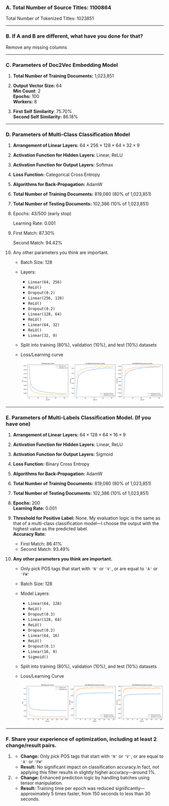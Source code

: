 ### A. Total Number of Source Titles: 1100864
    
  Total Number of Tokenized Titles: 1023851
    

---

### B. If A and B are different, what have you done for that?
  Remove any missing columns

---

### C. Parameters of Doc2Vec Embedding Model
  1. **Total Number of Training Documents:** 1,023,851
  2. **Output Vector Size:** 64      
     **Min Count**: 2      
     **Epochs:** 100      
     **Workers:** 8      
        
  3. **First Self Similarity**: 75.70%      
     **Second Self Similarity:** 86.18%
        

---

### D. Parameters of Multi-Class Classification Model
 1. **Arrangement of Linear Layers:**  $64 \times 256 \times 128 \times 64 \times 32 \times 9$
 2.  **Activation Function for Hidden Layers:** Linear, ReLU
 3.  **Activation Function for Output Layers:** Softmax
 4. **Loss Function:** Categorical Cross Entropy
 5. **Algorithms for Back-Propagation:** AdamW
 6. **Total Number of Training Documents:** 819,080 (80% of  1,023,851)
 7. **Total Number of Testing Documents:** 102,386 (10% of 1,023,851)
 8. Epochs: 43/500 (early stop)
     
     Learning Rate: 0.001 
     
 9. First Match: 87.30%
     
     Second Match: 94.42%
     
 10. Any other parameters you think are important.
     - Batch Size: 128
     - Layers:
         - `Linear(64, 256)`
         - `ReLU()`
         - `Dropout(0.2)`
         - `Linear(256, 128)`
         - `ReLU()`
         - `Dropout(0.2)`
         - `Linear(128, 64)`
         - `ReLU()`
         - `Linear(64, 32)`
         - `ReLU()`
         - `Linear(32, 9)`
     - Split into training (80%), validation (10%), and test (10%) datasets
     - Loss/Learning curve
         
         ![0413-1213-learning-curve.png](https://github.com/louis-chiu/wehelp-deep-learning-bootcamp/blob/master/phase-2/images/0413-1213-learning-curve.png?raw=true)
            

---

### E. Parameters of Multi-Labels Classification Model. (If you have one)
1. **Arrangement of Linear Layers:** $64 \times 128 \times 64 \times 16\times 9$
2. **Activation Function for Hidden Layers:** Linear, ReLU
3. **Activation Function for Output Layers:** Sigmoid
4. **Loss Function:** Binary Cross Entropy
5. **Algorithms for Back-Propagation:** AdamW
6. **Total Number of Training Documents:** 819,080 (80% of  1,023,851)
7. **Total Number of Testing Documents:** 102,386 (10% of 1,023,851)
8. **Epochs:** 200  
   **Learning Rate:** 0.001
    
1. **Threshold for Positive Label:** None. My evaluation logic is the same as that of a multi-class classification model—I choose the output with the highest value as the predicted label.  
    **Accuracy Rate:**  
      - First Match: 86.41%
      - Second Match: 93.49%
2.  **Any other parameters you think are important.**
    - Only pick POS tags that start with `'N'` or `'V'`, or are equal to `'A'` or `'FW'`
    - Batch Size: 128
    - Model Layers:
        - `Linear(64, 128)`
        - `ReLU()`
        - `Dropout(0.3)`
        - `Linear(128, 64)`
        - `ReLU()`
        - `Dropout(0.2)`
        - `Linear(64, 16)`
        - `ReLU()`
        - `Dropout(0.1)`
        - `Linear(16, 9)`
        - `Sigmoid()`
    - Split into training (80%), validation (10%), and test (10%) datasets
    - Loss/Learning Curve
        
        ![0413-0303-learning-curve.png](https://github.com/louis-chiu/wehelp-deep-learning-bootcamp/blob/master/phase-2/images/0413-0303-learning-curve.png?raw=true)
        

---

### F.  Share your experience of optimization, including at least 2 change/result pairs.
  1.   
     - **Change:** Only pick POS tags that start with `'N'` or `'V'`, or are equal to `'A'` or `'FW'`
     - **Result:** No significant impact on classification accuracy.In fact, not applying this filter results in slightly higher accuracy—around 1%.
  2.      
     - **Change:** Enhanced prediction logic by handling batches using tensor manipulation.
      - **Result:** Training time per epoch was reduced significantly—approximately 5 times faster, from 150 seconds to less than 30 seconds.